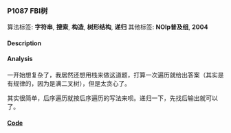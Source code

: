 ### P1087 FBI树

算法标签: **字符串**, **搜索**, **构造**, **树形结构**, **递归**
其他标签: **NOIp普及组**, **2004**


#### Description

#### Analysis

一开始想复杂了，我居然还想用栈来做这道题，打算一次遍历就给出答案（其实是有规律的，因为是满二叉树），但是太贪心了。

其实很简单，后序遍历就按后序遍历的写法来呗。递归一下，先找后输出就可以了。


#### [Code](../../cpp/10/p1087.cpp) 

